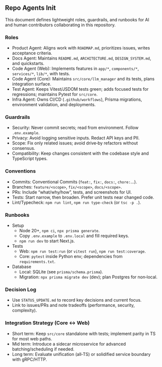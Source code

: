 ## Repo Agents Init

This document defines lightweight roles, guardrails, and runbooks for AI and human contributors collaborating in this repository.

### Roles
- Product Agent: Aligns work with `ROADMAP.md`, prioritizes issues, writes acceptance criteria.
- Docs Agent: Maintains `README.md`, `ARCHITECTURE.md`, `DESIGN_SYSTEM.md`, and quickstarts.
- Code Agent (Web): Implements features in `app/*`, `components/*`, `services/*`, `lib/*`, with tests.
- Code Agent (Core): Maintains `src/core/llm_manager` and its tests, plans integration surface.
- Test Agent: Keeps Vitest/JSDOM tests green; adds focused tests for regressions; maintains Pytest for `src/core`.
- Infra Agent: Owns CI/CD (`.github/workflows`), Prisma migrations, environment validation, and deployments.

### Guardrails
- Security: Never commit secrets; read from environment. Follow `.env.example`.
- Privacy: Avoid logging sensitive inputs. Redact API keys and PII.
- Scope: Fix only related issues; avoid drive‑by refactors without consensus.
- Compatibility: Keep changes consistent with the codebase style and TypeScript types.

### Conventions
- Commits: Conventional Commits (`feat:`, `fix:`, `docs:`, `chore:`...).
- Branches: `feature/<scope>`, `fix/<scope>`, `docs/<scope>`.
- PRs: Include “what/why/how”, tests, and screenshots for UI.
- Tests: Start narrow, then broaden. Prefer unit tests near changed code.
- Lint/Typecheck: `npm run lint`, `npm run type-check` (or `tsc -p .`).

### Runbooks
- Setup
  - Node 20+, `npm ci`, `npx prisma generate`.
  - Copy `.env.example` to `.env.local` and fill required keys.
  - `npm run dev` to start Next.js.
- Tests
  - Web: `npm run test:run` (or `vitest run`), `npm run test:coverage`.
  - Core: `pytest` inside Python env; dependencies from `requirements.txt`.
- Database
  - Local: SQLite (see `prisma/schema.prisma`).
  - Migration: `npx prisma migrate dev` (dev); plan Postgres for non‑local.

### Decision Log
- Use `STATUS_UPDATE.md` to record key decisions and current focus.
- Link to issues/PRs and note tradeoffs (performance, security, complexity).

### Integration Strategy (Core ↔ Web)
- Short term: Keep `src/core` standalone with tests; implement parity in TS for most web paths.
- Mid term: Introduce a sidecar microservice for advanced batching/scheduling if needed.
- Long term: Evaluate unification (all‑TS) or solidified service boundary with gRPC/HTTP.

